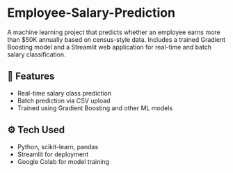 # Employee-Salary-Prediction
A machine learning project that predicts whether an employee earns more than $50K annually based on census-style data. Includes a trained Gradient Boosting model and a Streamlit web application for real-time and batch salary classification.
## 🚀 Features
- Real-time salary class prediction
- Batch prediction via CSV upload
- Trained using Gradient Boosting and other ML models

## ⚙️ Tech Used
- Python, scikit-learn, pandas
- Streamlit for deployment
- Google Colab for model training
